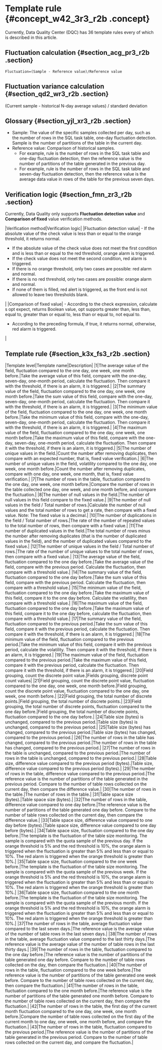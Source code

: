 # Template rule {#concept_w42_3r3_r2b .concept}

Currently, Data Quality Center \(DQC\) has 36 template rules every of which is described in this article.

## **Fluctuation calculation** {#section_acg_pr3_r2b .section}

`Fluctuation=(Sample - Reference value)/Reference value`

## Fluctuation variance calculation {#section_qd2_wr3_r2b .section}

\(Current sample - historical N-day average values\) / standard deviation

## Glossary {#section_yjl_xr3_r2b .section}

-   Sample: The value of the specific samples collected per day, such as the number of rows in the SQL task table, one-day fluctuation detection. Sample is the number of partitions of the table in the current day.
-   Reference value: Comparison of historical samples.
    -   For example, rule is the number of rows in the SQL task table and one-day fluctuation detection, then the reference value is the number of partitions of the table generated in the previous day.
    -   For example, rule is the number of rows in the SQL task table and seven-day fluctuation detection, then the reference value is the average data value in rows of the table for the previous seven days.

## Verification logic {#section_fmn_zr3_r2b .section}

Currently, Data Quality only supports **Fluctuation detection value** and **Comparison of fixed** value verification methods.

|Verification method|Verification logic|
|Fluctuation detection value| -   If the absolute value of the check value is less than or equal to the orange threshold, it returns normal.
-   If the absolute value of the check value does not meet the first condition and is less than or equal to the red threshold, orange alarm is triggered.
-   If the check value does not meet the second condition, red alarm is triggered.
-   If there is no orange threshold, only two cases are possible: red alarm and normal.
-   If there is no red threshold, only two cases are possible: orange alarm and normal.
-   If none of them is filled, red alert is triggered, as the front end is not allowed to leave two thresholds blank.

 |
|Comparison of fixed value| -   According to the check expression, calculate s opt expect, returns Boolean value, opt supports greater than, less than, equal to, greater than or equal to, less than or equal to, not equal to.
-   According to the preceding formula, if true, it returns normal, otherwise, red alarm is triggered.

 |

## Template rule {#section_k3x_fs3_r2b .section}

|Template level|Template name|Description|
|1|The average value of the field, fluctuation compared to the one day, one week, one month before.|Take the average value of this field, compare with the one-day, seven-day, one-month period, calculate the fluctuation. Then compare it with the threshold, if there is an alarm, it is triggered.|
|2|The summary value of the field, fluctuation compared to the one day, one week, one month before.|Take the sum value of this field, compare with the one-day, seven-day, one-month period, calculate the fluctuation. Then compare it with the threshold, if there is an alarm, it is triggered.|
|3|The minimum value of the field, fluctuation compared to the one day, one week, one month before.|Take the minimum value of this field, compare with the one-day, seven-day, one-month period, calculate the fluctuation. Then compare it with the threshold, if there is an alarm, it is triggered.|
|4|The maximum value of the field, fluctuation compared to the one day, one week, one month before.|Take the maximum value of this field, compare with the one-day, seven-day, one-month period, calculate the fluctuation. Then compare it with the threshold, if there is an alarm, it is triggered.|
|5|The number of unique values in the field.|Count the number after removing duplicates, then compare with an expected number, that is, fixed value verification.|
|6|The number of unique values in the field, volatility compared to the one day, one week, one month before.|Count the number after removing duplicates, compare with one day, one week, one month, that is, fixed value verification.|
|7|The number of rows in the table, fluctuation compared to the one day, one week, one month before.|Compare the number of rows in the table collected one day, one week, and one month before, and compare the fluctuation.|
|8|The number of null values in the field.|The number of null values in this field compare to the fixed value.|
|9|The number of null values in the field / Total number of rows.|Calculate the number of null values and the total number of rows to get a rate, then compare with a fixed value. Note: The fixed value is a decimal.|
|10|The number of duplications in the field / Total number of rows.|The rate of the number of repeated values to the total number of rows, then compare with a fixed value.|
|11|The number of duplicated values in the field.|The total number of rows minus the number after removing duplicates \(that is the number of duplicated values in the field\), and the number of duplicated values compared to the fixed value.|
|12|The number of unique values in the field / Total number of rows.|The rate of the number of unique values to the total number of rows, then compare with a fixed value.|
|13|The average value of the field, fluctuation compared to the one day before.|Take the average value of the field, compare with the previous period. Calculate the fluctuation, then compare with a threshold value.|
|14|The summary value of the field, fluctuation compared to the one day before.|Take the sum value of this field, compare with the previous period. Calculate the fluctuation, then compare with a threshold value.|
|15|The minimum value of the field, fluctuation compared to the one day before.|Take the maximum value of this field, compare it to the one day before. Calculate the volatility, then compare with a threshold value.|
|16|The maximum value of the field, fluctuation compared to the one day before.|Take the maximum value of this field, compare it to the one day before, calculate the fluctuation, then compare with a threshold value.|
|17|The summary value of the field, fluctuation compared to the previous period.|Take the sum value of this field, compare it with the previous period, calculate the fluctuation. Then compare it with the threshold, if there is an alarm, it is triggered.|
|18|The minimum value of the field, fluctuation compared to the previous period.|Take the minimum value of this field, compare it with the previous period, calculate the volatility. Then compare it with the threshold, if there is an alarm, it is triggered.|
|19|The maximum value of the field, fluctuation compared to the previous period.|Take the maximum value of this field, compare it with the previous period, calculate the fluctuation. Then compare it with the threshold, if there is an alarm, it is triggered.|
|20|Field grouping, count the discrete point value.|Fields grouping, discrete point count values|
|21|Field grouping, count the discrete point value, fluctuation compared to the one day, one week, one month before.|Field grouping, count the discrete point value, fluctuation compared to the one day, one week, one month before.|
|22|Field grouping, the total number of discrete points.|Field grouping, the total number of discrete points.|
|23|Field grouping, the total number of discrete points, fluctuation compared to the one day before.|Field grouping, the total number of discrete points, fluctuation compared to the one day before.|
|24|Table size \(bytes\) is unchanged, compared to the previous period.|Table size \(bytes\) is unchanged, compared to the previous period.|
|25|Table size \(bytes\) has changed, compared to the previous period.|Table size \(bytes\) has changed, compared to the previous period.|
|26|The number of rows in the table has changed, compared to the previous period.|The number of rows in the table has changed, compared to the previous period.|
|27|The number of rows in the table is unchanged, compared to the previous period.|The number of rows in the table is unchanged, compared to the previous period.|
|28|Table size, difference value compared to the previous period \(bytes\).|Table size, difference value compared to the previous period \(bytes\).|
|29|The number of rows in the table, difference value compared to the previous period.|The reference value is the number of partitions of the table generated in the previous period. Compare to the number of table rows collected on the current day, then compare the difference value.|
|30|The number of rows in the table.|The number of rows in the table.|
|31|Table space size \(bytes\).|Table space size \(bytes\).|
|32|The number of rows in the table, difference value compared to one day before.|The reference value is the number of partitions of the table generated one day before. Compare to the number of table rows collected on the current day, then compare the difference value.|
|33|Table space size, difference value compared to one day before \(bytes\).|Table space size, difference value compared to one day before \(bytes\).|
|34|Table space size, fluctuation compared to the one day before.|The template is the fluctuation of the table size monitoring. The sample is compared with the quota sample of the previous day. If the orange threshold is 5% and the red threshold is 10%, the orange alarm is triggered when the fluctuation is greater than 5% and less than or equal to 10%. The red alarm is triggered when the orange threshold is greater than 10%.|
|35|Table space size, fluctuation compared to the one week before.|The template is the fluctuation of the table size monitoring. The sample is compared with the quota sample of the previous week. If the orange threshold is 5% and the red threshold is 10%, the orange alarm is triggered when the fluctuation is greater than 5% and less than or equal to 10%. The red alarm is triggered when the orange threshold is greater than 10%.|
|36|Table space size, fluctuation compared to the one month before.|The template is the fluctuation of the table size monitoring. The sample is compared with the quota sample of the previous month. If the orange threshold is 5% and the red threshold is 10%, the orange alarm is triggered when the fluctuation is greater than 5% and less than or equal to 10%. The red alarm is triggered when the orange threshold is greater than 10%.|
|37|The number of rows in the table, average fluctuation value compared to the last seven days.|The reference value is the average value of the number of table rows in the last seven days.|
|38|The number of rows in the table, average fluctuation value compared to the last thirty days.|The reference value is the average value of the number of table rows in the last thirty days.|
|39|The number of rows in the table, fluctuation compared to the one day before.|The reference value is the number of partitions of the table generated one day before. Compare to the number of table rows collected on the day, then compare the fluctuation.|
|40|The number of rows in the table, fluctuation compared to the one week before.|The reference value is the number of partitions of the table generated one week before. Compare to the number of table rows collected on the current day, then compare the fluctuation.|
|41|The number of rows in the table, fluctuation compared to the one month before.|The reference value is the number of partitions of the table generated one month before. Compare to the number of table rows collected on the current day, then compare the fluctuation.|
|42|The number of rows in the table, the first day of the current month fluctuation compared to the one day, one week, one month before.|Compare the number of table rows collected on the first day of the current month to one day, one week, one month before, and compare the fluctuation.|
|43|The number of rows in the table, fluctuation compared to the previous period.|The reference value is the number of partitions of the table generated in the previous period. Compare to the number of table rows collected on the current day, and compare the fluctuation.|

